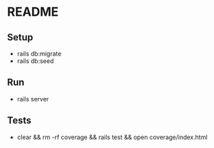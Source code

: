 # README

## Setup
- rails db:migrate
- rails db:seed

## Run
- rails server

## Tests
- clear && rm -rf coverage && rails test && open coverage/index.html